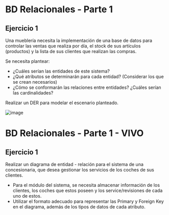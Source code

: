 # BD Relacionales - Parte 1

## Ejercicio 1

Una mueblería necesita la implementación de una base de datos para controlar las ventas que realiza por día, el stock de sus artículos (productos) y la lista de sus clientes que realizan las compras.

Se necesita plantear:

 - ¿Cuáles serían las entidades de este sistema?
 - ¿Qué atributos se determinarán para cada entidad? (Considerar los que se crean necesarios)
 - ¿Cómo se conformarán las relaciones entre entidades? ¿Cuáles serían las cardinalidades?

Realizar un DER para modelar el escenario planteado.

![image](https://github.com/user-attachments/assets/b3dd3d78-2a44-46b7-86ac-03df2f9eee11)



# BD Relacionales - Parte 1 - VIVO

## Ejercicio 1

Realizar un diagrama de entidad - relación para el sistema de una concesionaria, que desea gestionar los servicios de los coches de sus clientes.


- Para el módulo del sistema, se necesita almacenar información de los clientes, los coches que estos poseen y los service/revisiones de cada uno de estos.
- Utilizar el formato adecuado para representar las Primary y Foreign Key en el diagrama, además de los tipos de datos de cada atributo.

